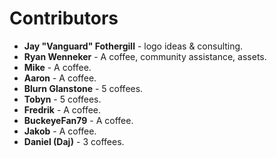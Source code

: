 # Contributors
* **Jay "Vanguard" Fothergill** - logo ideas & consulting.
* **Ryan Wenneker** - A coffee, community assistance, assets.
* **Mike** - A coffee.
* **Aaron** - A coffee.
* **Blurn Glanstone** - 5 coffees.
* **Tobyn** - 5 coffees.
* **Fredrik** - A coffee.
* **BuckeyeFan79** - A coffee.
* **Jakob** - A coffee.
* **Daniel (Daj)** - 3 coffees.
